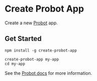 # Create Probot App

Create a new [Probot](https://github.com/probot/probot) app.

## Get Started

```
npm install -g create-probot-app

create-probot-app my-app
cd my-app
```

See the [Probot docs](https://probot.github.io/docs/) for more information.

